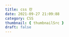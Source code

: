 ```yaml
---
title: css 란
date: 2021-09-27 21:09:88
category: CSS
thumbnail: { thumbnailSrc }
draft: false
---
```


